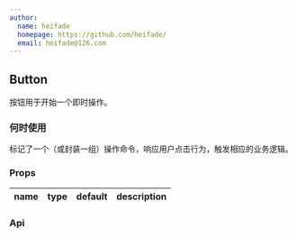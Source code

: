 ```yaml
---
author:
  name: heifade
  homepage: https://github.com/heifade/
  email: heifade@126.com
---
```


## Button

按钮用于开始一个即时操作。

### 何时使用

标记了一个（或封装一组）操作命令，响应用户点击行为，触发相应的业务逻辑。

### Props
|name|type|default|description|
|---|---|---|---|


### Api